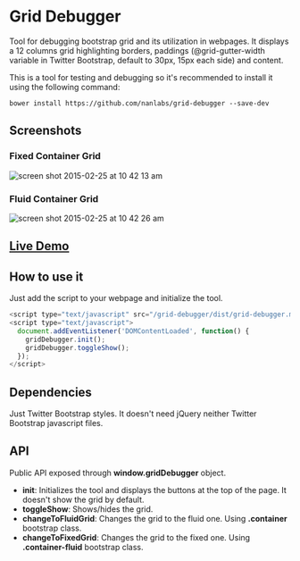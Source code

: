 # Grid Debugger

Tool for debugging bootstrap grid and its utilization in webpages. It displays a 12 columns grid highlighting borders, paddings (@grid-gutter-width variable in Twitter Bootstrap, default to 30px, 15px each side) and content.

This is a tool for testing and debugging so it's recommended to install it using the following command:

```
bower install https://github.com/nanlabs/grid-debugger --save-dev
```

## Screenshots

### Fixed Container Grid
![screen shot 2015-02-25 at 10 42 13 am](https://cloud.githubusercontent.com/assets/876864/6371504/3b86beba-bcdb-11e4-9b8f-469d7b24d5ac.png)

### Fluid Container Grid
![screen shot 2015-02-25 at 10 42 26 am](https://cloud.githubusercontent.com/assets/876864/6371506/418d4568-bcdb-11e4-836d-3c5fe52303de.png)

## [Live Demo](http://nanlabs.github.io/grid-debugger)

## How to use it

Just add the script to your webpage and initialize the tool.

```javascript
<script type="text/javascript" src="/grid-debugger/dist/grid-debugger.min.js"></script>
<script type="text/javascript">
  document.addEventListener('DOMContentLoaded', function() {
    gridDebugger.init();
    gridDebugger.toggleShow();
  });
</script>
```

## Dependencies

Just Twitter Bootstrap styles. It doesn't need jQuery neither Twitter Bootstrap javascript files.

## API

Public API exposed through **window.gridDebugger** object.

- **init**: Initializes the tool and displays the buttons at the top of the page. It doesn't show the grid by default.
- **toggleShow**: Shows/hides the grid.
- **changeToFluidGrid**: Changes the grid to the fluid one. Using **.container** bootstrap class.
- **changeToFixedGrid**: Changes the grid to the fixed one. Using **.container-fluid** bootstrap class.
